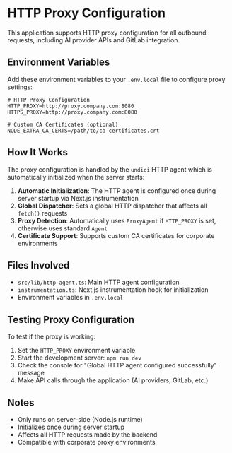 # HTTP Proxy Configuration

This application supports HTTP proxy configuration for all outbound requests, including AI provider APIs and GitLab integration.

## Environment Variables

Add these environment variables to your `.env.local` file to configure proxy settings:

```env
# HTTP Proxy Configuration
HTTP_PROXY=http://proxy.company.com:8080
HTTPS_PROXY=http://proxy.company.com:8080

# Custom CA Certificates (optional)
NODE_EXTRA_CA_CERTS=/path/to/ca-certificates.crt
```

## How It Works

The proxy configuration is handled by the `undici` HTTP agent which is automatically initialized when the server starts:

1. **Automatic Initialization**: The HTTP agent is configured once during server startup via Next.js instrumentation
2. **Global Dispatcher**: Sets a global HTTP dispatcher that affects all `fetch()` requests
3. **Proxy Detection**: Automatically uses `ProxyAgent` if `HTTP_PROXY` is set, otherwise uses standard `Agent`
4. **Certificate Support**: Supports custom CA certificates for corporate environments

## Files Involved

- `src/lib/http-agent.ts`: Main HTTP agent configuration
- `instrumentation.ts`: Next.js instrumentation hook for initialization
- Environment variables in `.env.local`

## Testing Proxy Configuration

To test if the proxy is working:

1. Set the `HTTP_PROXY` environment variable
2. Start the development server: `npm run dev`
3. Check the console for "Global HTTP agent configured successfully" message
4. Make API calls through the application (AI providers, GitLab, etc.)

## Notes

- Only runs on server-side (Node.js runtime)
- Initializes once during server startup
- Affects all HTTP requests made by the backend
- Compatible with corporate proxy environments

